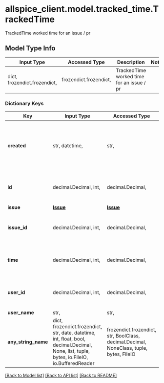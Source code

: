 # allspice_client.model.tracked_time.TrackedTime

TrackedTime worked time for an issue / pr

## Model Type Info
Input Type | Accessed Type | Description | Notes
------------ | ------------- | ------------- | -------------
dict, frozendict.frozendict,  | frozendict.frozendict,  | TrackedTime worked time for an issue / pr | 

### Dictionary Keys
Key | Input Type | Accessed Type | Description | Notes
------------ | ------------- | ------------- | ------------- | -------------
**created** | str, datetime,  | str,  |  | [optional] value must conform to RFC-3339 date-time
**id** | decimal.Decimal, int,  | decimal.Decimal,  |  | [optional] value must be a 64 bit integer
**issue** | [**Issue**](Issue.md) | [**Issue**](Issue.md) |  | [optional] 
**issue_id** | decimal.Decimal, int,  | decimal.Decimal,  | deprecated (only for backwards compatibility) | [optional] value must be a 64 bit integer
**time** | decimal.Decimal, int,  | decimal.Decimal,  | Time in seconds | [optional] value must be a 64 bit integer
**user_id** | decimal.Decimal, int,  | decimal.Decimal,  | deprecated (only for backwards compatibility) | [optional] value must be a 64 bit integer
**user_name** | str,  | str,  |  | [optional] 
**any_string_name** | dict, frozendict.frozendict, str, date, datetime, int, float, bool, decimal.Decimal, None, list, tuple, bytes, io.FileIO, io.BufferedReader | frozendict.frozendict, str, BoolClass, decimal.Decimal, NoneClass, tuple, bytes, FileIO | any string name can be used but the value must be the correct type | [optional]

[[Back to Model list]](../../README.md#documentation-for-models) [[Back to API list]](../../README.md#documentation-for-api-endpoints) [[Back to README]](../../README.md)

